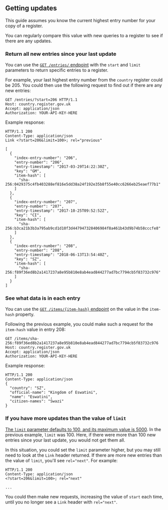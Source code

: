 ## Getting updates

This guide assumes you know the current highest entry number for your copy of a register. 

You can regularly compare this value with new queries to a register to see if there are any updates.

### Return all new entries since your last update

You can use the [`GET /entries/` endpoint](#getentries) with the `start` and
`limit` parameters to return specific entries to a register. 

For example, your last highest entry number from the `country` register could
be 205. You could then use the following request to find out if there are any
new entries:

```http
GET /entries/?start=206 HTTP/1.1
Host: country.register.gov.uk
Accept: application/json
Authorization: YOUR-API-KEY-HERE
```

Example response:

```http
HTTP/1.1 200
Content-Type: application/json
Link <?start=206&limit=100>; rel="previous"

[
  {
    "index-entry-number": "206",
    "entry-number": "206",
    "entry-timestamp": "2017-03-29T14:22:30Z",
    "key": "GM",
    "item-hash": [
      "sha-256:0429375c4fb403288ef816e5dd38a24f192e35b8f55e40cc6266eb25eaef77b1"
    ]
  },
  {
    "index-entry-number": "207",
    "entry-number": "207",
    "entry-timestamp": "2017-10-25T09:52:52Z",
    "key": "CI",
    "item-hash": [
      "sha-256:b3ca21b3b3a795ab9cd1d10f3d447947328406984f8a461b43d9b74b58cccfe8"
    ]
  },
  {
    "index-entry-number": "208",
    "entry-number": "208",
    "entry-timestamp": "2018-06-13T13:54:40Z",
    "key": "SZ",
    "item-hash": [
      "sha-256:f89f36ed8b2a1417237a8e95b810e8ab4ead844277ad7bc7794cb5f83732c976"
    ]
  }
]
```

### See what data is in each entry 

You can use the [`GET /items/{item-hash}` endpoint](#items) on the value in
the `item-hash` property. 

Following the previous example, you could make such a request for the
`item-hash` value in entry 208:

```http
GET /items/sha-256:f89f36ed8b2a1417237a8e95b810e8ab4ead844277ad7bc7794cb5f83732c976
Host: country.register.gov.uk
Accept: application/json
Authorization: YOUR-API-KEY-HERE
```

Example response:

```http
HTTP/1.1 200
Content-Type: application/json
{
  "country": "SZ",
  "official-name": "Kingdom of Eswatini",
  "name": "Eswatini",
  "citizen-names": "Swazi"
}
```

### If you have more updates than the value of `limit` 

[The `limit` parameter defaults to 100, and its maximum value is
5000](#get-entries). In the previous example, `limit` was 100. Here, if there
were more than 100 new entries since your last update, you would not get them
all. 

In this situation, you could set the `limit` parameter higher, but you may
still need to look at the `Link` header returned. If there are more new
entries than the value of `limit`, you'll see `rel="next"`. For example:

```http
HTTP/1.1 200
Content-Type: application/json
<?start=206&limit=100>; rel="next"

...
```

You could then make new requests, increasing the value of `start` each time, until
you no longer see a `Link` header with `rel="next"`.


